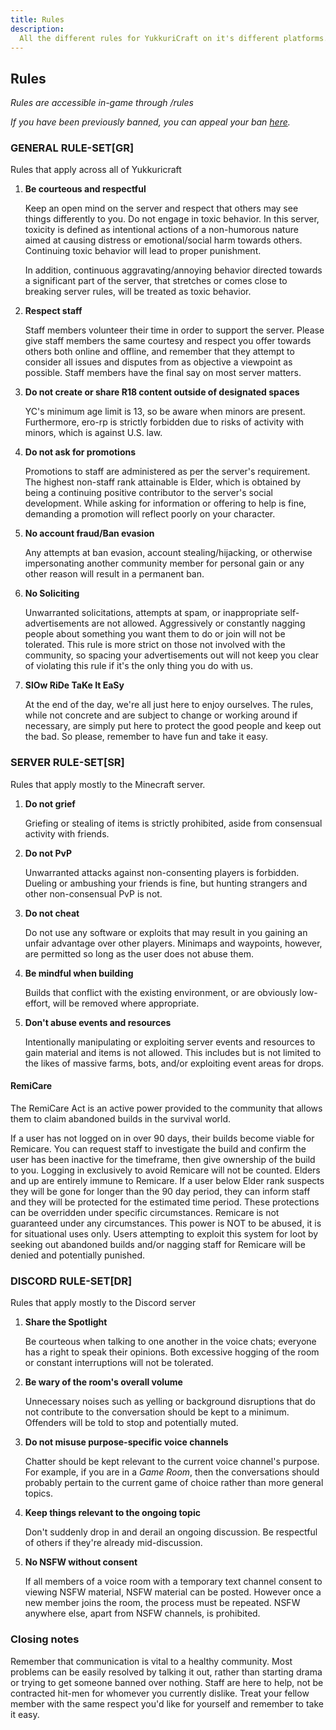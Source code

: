 ```yaml
---
title: Rules
description:
  All the different rules for YukkuriCraft on it's different platforms.
---
```


## Rules

_Rules are accessible in-game through /rules_

_If you have been previously banned, you can appeal your ban
[here](https://forms.gle/gwFiECrDKNiJwLzH8)._

### GENERAL RULE-SET[GR]

Rules that apply across all of Yukkuricraft

1. **Be courteous and respectful**

   Keep an open mind on the server and respect that others may see things
   differently to you. Do not engage in toxic behavior. In this server, toxicity
   is defined as intentional actions of a non-humorous nature aimed at causing
   distress or emotional/social harm towards others. Continuing toxic behavior
   will lead to proper punishment.

   In addition, continuous aggravating/annoying behavior directed towards a
   significant part of the server, that stretches or comes close to breaking
   server rules, will be treated as toxic behavior.

2. **Respect staff**

   Staff members volunteer their time in order to support the server. Please
   give staff members the same courtesy and respect you offer towards others
   both online and offline, and remember that they attempt to consider all
   issues and disputes from as objective a viewpoint as possible. Staff members
   have the final say on most server matters.

3. **Do not create or share R18 content outside of designated spaces**

   YC's minimum age limit is 13, so be aware when minors are present.
   Furthermore, ero-rp is strictly forbidden due to risks of activity with
   minors, which is against U.S. law.

4) **Do not ask for promotions**

   Promotions to staff are administered as per the server's requirement. The
   highest non-staff rank attainable is Elder, which is obtained by being a
   continuing positive contributor to the server's social development. While
   asking for information or offering to help is fine, demanding a promotion
   will reflect poorly on your character.

5) **No account fraud/Ban evasion**

   Any attempts at ban evasion, account stealing/hijacking, or otherwise
   impersonating another community member for personal gain or any other reason
   will result in a permanent ban.

6) **No Soliciting**

   Unwarranted solicitations, attempts at spam, or inappropriate
   self-advertisements are not allowed. Aggressively or constantly nagging people
   about something you want them to do or join will not be tolerated. This rule
   is more strict on those not involved with the community, so spacing your
   advertisements out will not keep you clear of violating this rule if it's the
   only thing you do with us.

7) **SlOw RiDe TaKe It EaSy**

   At the end of the day, we're all just here to enjoy ourselves. The rules,
   while not concrete and are subject to change or working around if necessary,
   are simply put here to protect the good people and keep out the bad. So
   please, remember to have fun and take it easy.

### SERVER RULE-SET[SR]

Rules that apply mostly to the Minecraft server.

1. **Do not grief**

   Griefing or stealing of items is strictly prohibited, aside from consensual
   activity with friends.

2. **Do not PvP**

   Unwarranted attacks against non-consenting players is forbidden. Dueling or
   ambushing your friends is fine, but hunting strangers and other
   non-consensual PvP is not.

3. **Do not cheat**

   Do not use any software or exploits that may result in you gaining an unfair
   advantage over other players. Minimaps and waypoints, however, are permitted
   so long as the user does not abuse them.

4. **Be mindful when building**

   Builds that conflict with the existing environment, or are obviously
   low-effort, will be removed where appropriate.

5. **Don't abuse events and resources**

   Intentionally manipulating or exploiting server events and resources to gain
   material and items is not allowed. This includes but is not limited to the likes
   of massive farms, bots, and/or exploiting event areas for drops.

#### RemiCare

The RemiCare Act is an active power provided to the community that allows them
to claim abandoned builds in the survival world.

If a user has not logged on in over 90 days, their builds become viable for
Remicare. You can request staff to investigate the build and confirm the user
has been inactive for the timeframe, then give ownership of the build to you.
Logging in exclusively to avoid Remicare will not be counted. Elders and up are
entirely immune to Remicare. If a user below Elder rank suspects they will be
gone for longer than the 90 day period, they can inform staff and they will be
protected for the estimated time period. These protections can be overridden
under specific circumstances. Remicare is not guaranteed under any
circumstances. This power is NOT to be abused, it is for situational uses only.
Users attempting to exploit this system for loot by seeking out abandoned builds
and/or nagging staff for Remicare will be denied and potentially punished.

### DISCORD RULE-SET[DR]

Rules that apply mostly to the Discord server

1. **Share the Spotlight**

   Be courteous when talking to one another in the voice chats; everyone has a
   right to speak their opinions. Both excessive hogging of the room or constant
   interruptions will not be tolerated.

2. **Be wary of the room's overall volume**

   Unnecessary noises such as yelling or background disruptions that do not
   contribute to the conversation should be kept to a minimum. Offenders will be told
   to stop and potentially muted.

3. **Do not misuse purpose-specific voice channels**

   Chatter should be kept relevant to the current voice channel's purpose. For example,
   if you are in a *Game Room*, then the conversations should probably pertain
   to the current game of choice rather than more general topics.

4. **Keep things relevant to the ongoing topic**

   Don't suddenly drop in and derail an ongoing discussion. Be respectful of
   others if they're already mid-discussion.

5. **No NSFW without consent**

   If all members of a voice room with a temporary text channel consent to viewing
   NSFW material, NSFW material can be posted. However once a new member joins
   the room, the process must be repeated. NSFW anywhere else, apart from NSFW
   channels, is prohibited.

### Closing notes

Remember that communication is vital to a healthy community. Most problems can
be easily resolved by talking it out, rather than starting drama or trying to
get someone banned over nothing. Staff are here to help, not be contracted
hit-men for whomever you currently dislike. Treat your fellow member with the
same respect you'd like for yourself and remember to take it easy.
